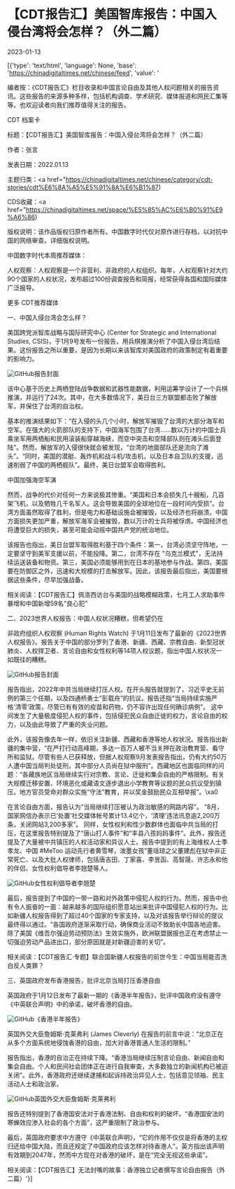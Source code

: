 # 【CDT报告汇】美国智库报告：中国入侵台湾将会怎样？（外二篇）

2023-01-13

[{'type': 'text/html', 'language': None, 'base': 'https://chinadigitaltimes.net/chinese/feed', 'value': '

编者按：《CDT报告汇》栏目收录和中国言论自由及其他人权问题相关的报告资讯。这些报告的来源多种多样，包括机构调查、学术研究、媒体报道和网民汇集等等。也欢迎读者向我们推荐值得关注的报告。

















CDT 档案卡

标题：【CDT报告汇】美国智库报告：中国入侵台湾将会怎样？（外二篇）

作者：张言

发表日期：2022.01.13

主题归类：<a href="https://chinadigitaltimes.net/chinese/category/cdt-stories/cdt%E6%8A%A5%E5%91%8A%E6%B1%87)

CDS收藏：<a href="https://chinadigitaltimes.net/space/%E5%85%AC%E6%B0%91%E9%A6%86)

版权说明：该作品版权归原作者所有。中国数字时代仅对原作进行存档，以对抗中国的网络审查。详细版权说明。





中国数字时代本周推荐媒体：



人权观察：人权观察是一个非营利、非政府的人权组织。每年，人权观察针对大约90个国家的人权状况，发布超过100份调查报告和简报，经常获得各国和国际媒体广泛报导。



更多 CDT推荐媒体 

一、中国入侵台湾会怎么样？

美国跨党派智库战略与国际研究中心 (Center for Strategic and International Studies, CSIS)，于1月9号发布一份报告，用兵棋推演分析了中国入侵台湾后结果。这份报告之所以重要，是因为长期以来该智库对美国政府的政策制定有着重要的影响力。

![GitHub](https://chinadigitaltimes.net/chinese/files/2023/01/台湾战争怎么样.jpg)报告封面

该中心基于历史上两栖登陆战争数据和武器性能数据，利用运筹学设计了一个兵棋推演，并运行了24次。其中，在大多数情况下，美日台三方联盟都击败了解放军，并保住了台湾的自治权。

基本的推演结果如下：“在入侵的头几个小时，解放军摧毁了台湾的大部分海军和空军。在强大的火箭部队的支持下，中国海军包围了台湾……数以万计的中国士兵乘坐军用两栖船和民用滚装船穿越海峡，而空中突击和空降部队则在滩头后面登陆”。然而，解放军的入侵很快就会被发现，“台湾的地面部队还是流向了滩头”。“同时，美国的潜艇、轰炸机和战斗机/攻击机，以及日本自卫队的支援，迅速削弱了中国的两栖舰队”。最终，美日台盟军会取得胜利。

中国加强海空军演

然而，战争的代价对任何一方来说极其惨重。“美国和日本会损失几十艘船，几百架飞机，以及牺牲几千名军人。这会导致美国的全球地位在一段时间内受损”。台湾方面虽然取得了胜利，但是电力和基础设施会被摧毁，以及经济也将崩溃。中国方面损失更加严重，解放军海军会被摧毁，数以万计的士兵将被俘虏。中国经济也将遭受巨大的损失，甚至可能会动摇中国共产党的统治地位。

该报告也指出，美日台盟军取得胜利基于四个条件：第一，台湾必须坚守阵地，一定要坚守到美军支援以前，不能投降。第二，台湾不存在 &quot;乌克兰模式&quot;，无法持续运送装备和物资。第三，美国必须能够用到在日本的基地参与作战。第四，美国要在防御区之外，迅速和大规模的打击解放军。因此，该报告最后指出，美国要根据这些条件，尽早加强战备。

相关阅读：【CDT报告汇】佩洛西访台与美国的战略模糊政策，七月工人求助事件暴增和中国新增59名“良心犯”

二、2023世界人权报告：中国人权状况糟糕，但希望仍在

非政府组织人权观察 (Human Rights Watch) 于1月11日发布了最新的《2023世界人权报告》。报告关于中国的部分罗列了香港、新疆、西藏、宗教自由、新型冠状肺炎、人权捍卫者、言论自由和女性权利等14项人权议题，指出中国人权状况一如既往的糟糕。

![GitHub](https://chinadigitaltimes.net/chinese/files/2023/01/人权观察2023.jpg)报告封面

报告指出，2022年中共当局继续打压人权。在开头报告就提到了，习近平史无前例的第三个任期，以及四通桥勇士“彭载舟”的抗议。报告还指“当局持续实施严格‘清零’政策，尽管已有有效的疫苗和药物，仍不容许出现任何确诊病例”。 这中间发生了大量极度侵犯人权的事件，包括侵犯民众自由迁徙的权力，言论自由的权力，以及由此导致了严重的失业问题。

此外，该报告像去年一样，依旧关注新疆、西藏和香港等地人权状况。报告指出新疆的集中营，“在严打行动高峰期，多达一百万人被不当关押在政治教育营、看守所和监狱。尽管有些人已获释放，但据人权观察9月发表报告指出，仍有大约50万人遭中国当局判处徒刑，其中部分人员尚在狱中服刑”。西藏地区也面临同样的问题：“各藏族地区当局继续实行对宗教、言论、迁徙和集会自由的严格限制。有关大规模迁移安置、环境恶化或藏语文逐步退出小学教育等议题的民众抗议受到镇压。地方官员受命对群众实施“守法”教育，并以奖金鼓励民众互相举报”。\xa0

在言论自由方面，报告认为“当局继续打压被认为政治敏感的网路内容”。 “8月，国家网信办表示已‘处置’社交媒体帐号累计13.4亿个，‘清理’违法讯息逾2,200万条，关闭网站3,200多家”。 同样，女性权利和性少数群体也面临中共当局的打压，在这里报告特别提及了“唐山打人事件”和“丰县八孩妈妈事件”。此外，报告还提及了大量被中共镇压的人权活动家和异议人士。报告中提到的有上海维权人士季孝龙、中国 #MeToo 运动先行者黄雪琴，泼墨女孩”董瑶琼之父董建彪在狱中非正常死亡、以及大批人权律师，包括唐吉田、丁家喜、李昱函、高智晟、许志永和他的伴侣、女性权利倡导者李翘楚等人。

![GitHub](https://chinadigitaltimes.net/chinese/files/2020/09/李翘楚8-2.jpg)女性权利倡导者李翘楚

最后，报告提到了中国的一带一路和对外政策中侵犯人权的行为。然而，报告中也有令人振奋的一面：越来越多的国际组织愿意站出来批评中国侵犯人权的行为。比如新疆人权报告得到了超过40个国家的专家支持，以及对该报告举行辩论的提议最终得以通过。“各国政府逐渐采取行动，确保商业活动不致助长中国各地迫害。除了美国《维吾尔强迫劳动预防法》生效实施外，欧洲联盟据报也正在考虑禁止一切强迫劳动产品进出口，部分原因就是对新疆迫害的关切”。

相关阅读：【CDT报告汇·专题】联合国新疆人权报告的前世今生：中国当局能否洗白反人类罪？

三、英国政府发布香港报告，批评北京当局打压香港自由

英国政府于1月12日发布了最新一期的《香港半年报告》，批评中国政府没有遵守《中英联合声明》中的承诺，破坏香港的自由。

![GitHub](https://chinadigitaltimes.net/chinese/files/2023/01/香港报告.jpg)《香港半年报告》

英国外交大臣詹姆斯·克莱弗利 (James Cleverly) 在报告的前言中说：“北京正在从多个方面系统地侵蚀香港的自由，加大对香港普通人生活的限制。”

报告指出，香港的自治正在持续下降。“香港当局继续压制言论自由、新闻自由和集会自由。个人和民间社会团体正在进行自我审查，大多数独立的新闻机构已被迫关闭”。此外，香港政府还继续逮捕和起诉持政治异见人士，包括意见领袖、民主活动人士和政治家。

![GitHub](https://assets.publishing.service.gov.uk/government/uploads/system/uploads/person/image/3869/james-cleverly-1.jpg)英国外交大臣詹姆斯·克莱弗利

报告还特别提到了香港国安法对于香港法制、自由和权利的破坏。“香港国安法的寒蝉效应渗入社会的各个方面”，这严重限制了政治参与。

最后，英国政府要求中方遵守《中英联合声明》，“它的作用不仅仅是将香港的主权归还给中国大陆，而且还规定了中国政府应该怎样对待香港人”。英方指出该声明有效期到2047年，然而中方现在对香港的破坏，是在“完全无视这些承诺”。

相关阅读：【CDT报告汇】无法封嘴的故事：香港独立记者撰写言论自由报告（外二篇）'}]